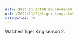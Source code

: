 ```yaml
---
date: 2021-11-22T09:02:59+00:00
url: /2021/11/22/tiger-king.html
categories: TV
---
```

Watched Tiger King season 2.




